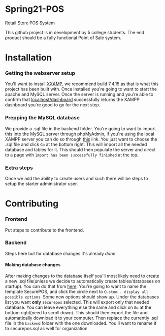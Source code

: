 # Spring21-POS
Retail Store POS System

This github project is in development by 5 college students. The end product should be a fully functional Point of Sale system.

# Installation

### Getting the webserver setup

You'll want to install [XXAMP](https://www.apachefriends.org/download.html), we recommend build 7.4.15 as that is what this project has been built with. Once installed you're going to want to start the apache and MySQL server. Once the server is running and you're able to confirm that [localhost/dashboard](http://localhost/dashboard) successfully returns the XAMPP dashboard you're good to go for the next step. 

### Prepping the MySQL database

We provide a .sql file in the backend folder. You're going to want to import this into the MySQL server through phpMyAdmin, if you're using the local XAMPP server you can do so through [this](http://localhost/phpmyadmin/server_import.php) link. You just want to choose the .sql file and click `Go` at the bottom right. This will import all the needed database and tables for it. This should then populate the server and direct to a page with `Import has been successfully finished` at the top. 

### Extra steps

Once we add the ability to create users and such there will be steps to setup the starter administrator user. 


# Contributing

### Frontend

Put steps to contribute to the frontend. 

### Backend

Steps here but for database changes it's already *done*.

#### Making database changes

After making changes to the database itself you'll most likely need to create a new .sql file(unless we decide to automatically create tables/databases on startup). You can do that from [here](http://localhost/phpmyadmin/server_export.php). You're going to want to name the template SecurePOS, and click the circle next to `Custom - display all possible options`. Some new options should show up. Under the databases list you want **only** `securepos` selected. This will export only that needed database. You can leave everything else the same and click on `Go` at the bottom right(need to scroll down). This should then export the file and automatically download it to your computer. Then replace the currently .sql file in the `backend` folder with the one downloaded. You'll want to rename it to securepos.sql as well for organization. 
